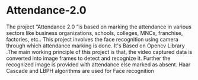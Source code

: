 # Attendance-2.0
The project “Attendance 2.0 “is based on marking the attendance in various sectors like business organizations, schools, colleges, MNCs, franchise, factories, etc..
This project involves the face recognition using camera through which attendance marking is done. It's Based on Opencv Library .The main working principle of this project is that, the video captured data is converted into image frames to detect and recognize it. 
Further the recognized image is provided with attendance else marked as absent.
Haar Cascade and LBPH algorithms are used for Face recognition
